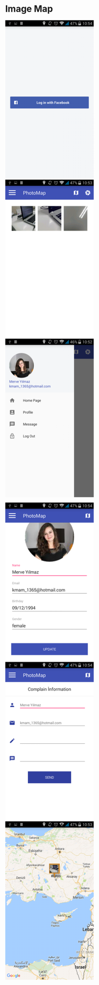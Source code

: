 # Image Map

<img src="https://github.com/merveylmz/ScreenShots/blob/master/Android/Screenshot_2017-07-27-10-54-36.png" width="280"> <img src="https://github.com/merveylmz/ScreenShots/blob/master/Android/Screenshot_2017-07-27-10-53-57.png" width="280"> <img src="https://github.com/merveylmz/ScreenShots/blob/master/Android/Screenshot_2017-07-27-10-52-59.png" width="280"> 

<img src="https://github.com/merveylmz/ScreenShots/blob/master/Android/Screenshot_2017-07-27-10-54-13.png" width="280"> <img src="https://github.com/merveylmz/ScreenShots/blob/master/Android/Screenshot_2017-07-27-10-54-25.png" width="280"> <img src="https://github.com/merveylmz/ScreenShots/blob/master/Android/Screenshot_2017-07-27-10-53-23.png" width="280">
